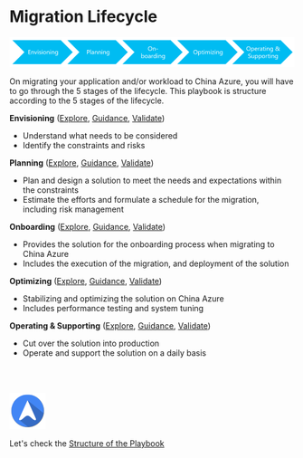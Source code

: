<properties
	pageTitle="Global Customer Playbook migration-lifecycle"
	description="Global Customer Playbook migration-lifecycle"
	services="global-customer-playbook"
	documentationCenter=""
	authors="jtong"
	manager="edwinc"
	editor=""
	tags="global-customer-playbook"/>

<tags
	ms.service="global-customer-playbook"
	ms.workload=""
	ms.tgt_pltfrm=""
	ms.devlang="na"
	ms.topic="article"
	ms.date="11/21/2016"
	wacn.date="11/21/2016"
	wacn.lang="en" 
	ms.author="jtong"/>


# Migration Lifecycle

![Envisioning](./media/lifecycle.png)

On migrating your application and/or workload to China Azure, you will have to go through the 5 stages of the lifecycle.
This playbook is structure according to the 5 stages of the lifecycle.

**Envisioning** ([Explore](/solutions/global-customer/envisioning/explore/policies/), 
[Guidance](/solutions/global-customer/envisioning/guidance/policies/), 
[Validate](/solutions/global-customer/envisioning/validate/))
- Understand what needs to be considered
- Identify the constraints and risks
 
**Planning** ([Explore](/solutions/global-customer/planning/explore/policies/), 
[Guidance](/solutions/global-customer/planning/guidance/policies/), 
[Validate](/solutions/global-customer/planning/validate/))
- Plan and design a solution to meet the needs and expectations within the constraints
- Estimate the efforts and formulate a schedule for the migration, including risk management
 
**Onboarding** ([Explore](/solutions/global-customer/onboarding/explore/policies/), 
[Guidance](/solutions/global-customer/onboarding/guidance/policies/), 
[Validate](/solutions/global-customer/onboarding/validate/))
- Provides the solution for the onboarding process when migrating to China Azure
- Includes the execution of the migration, and deployment of the solution
 
**Optimizing** ([Explore](/solutions/global-customer/optimizing/explore/policies/), 
[Guidance](/solutions/global-customer/optimizing/guidance/policies/), 
[Validate](/solutions/global-customer/optimizing/validate/))
- Stabilizing and optimizing the solution on China Azure
- Includes performance testing and system tuning
 
**Operating & Supporting** ([Explore](/solutions/global-customer/operating-supporting/explore/policies/), 
[Guidance](/solutions/global-customer/operating-supporting/guidance/policies/), 
[Validate](/solutions/global-customer/operating-supporting/validate/))
- Cut over the solution into production
- Operate and support the solution on a daily basis
</br>
</br>

![navigation](./media/navigation.png)

Let's check the [Structure of the Playbook](/solutions/global-customer/structure-of-playbook/)
